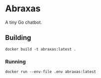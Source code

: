 # Abraxas

A tiny Go chatbot.

## Building

```docker build -t abraxas:latest .```

### Running

```docker run --env-file .env abraxas:latest```